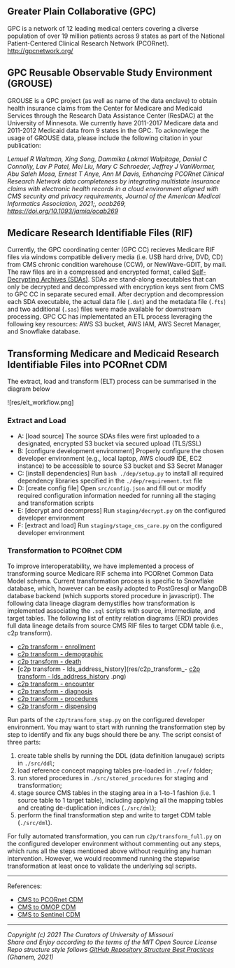 ## Greater Plain Collaborative (GPC)
GPC is a network of 12 leading medical centers covering a diverse population of over 19 million patients across 9 states as part of the National Patient-Centered Clinical Research Network (PCORnet). http://gpcnetwork.org/

## GPC Reusable Observable Study Environment (GROUSE)
GROUSE is a GPC project (as well as name of the data enclave) to obtain health insurance claims from the Center for Medicare and Medicaid Services through the Research Data Assistance Center (ResDAC) at the University of Minnesota. We currently have 2011-2017 Medicare data and 2011-2012 Medicaid data from 9 states in the GPC. To acknowlege the usage of GROUSE data, please include the following citation in your publication: 

*Lemuel R Waitman, Xing Song, Dammika Lakmal Walpitage, Daniel C Connolly, Lav P Patel, Mei Liu, Mary C Schroeder, Jeffrey J VanWormer, Abu Saleh Mosa, Ernest T Anye, Ann M Davis, Enhancing PCORnet Clinical Research Network data completeness by integrating multistate insurance claims with electronic health records in a cloud environment aligned with CMS security and privacy requirements, Journal of the American Medical Informatics Association, 2021;, ocab269, https://doi.org/10.1093/jamia/ocab269*

## Medicare Research Identifiable Files (RIF)
Currently, the GPC coordinating center (GPC CC) recieves Medicare RIF files via windows compatible delivery media (i.e. USB hard drive, DVD, CD) from CMS chronic condition warehouse (CCW), or NewWave-GDIT, by mail. The raw files are in a compressed and encrypted format, called [Self-Decrypting Archives (SDAs)](https://innovation.cms.gov/files/x/bundled-payments-for-care-improvement-learning-area-size-info-doc.pdf). SDAs are stand-along executables that can only be decrypted and decompressed with encryption keys sent from CMS to GPC CC in separate secured email. After decryption and decompression each SDA executable, the actual data file (`.dat`) and the metadata file (`.fts`) and two additional (`.sas`) files were made available for downstream processing. GPC CC has implementated an ETL process leveraging the following key resources: AWS S3 bucket, AWS IAM, AWS Secret Manager, and Snowflake database. 

## Transforming Medicare and Medicaid Research Identifiable Files into PCORnet CDM
The extract, load and transform (ELT) process can be summarised in the diagram below

![res/elt_workflow.png]

### Extract and Load 
- A: [load source] The source SDAs files were first uploaded to a designated, encrypted S3 bucket via secured upload (TLS/SSL) 
- B: [configure development environment] Properly configure the chosen developer environment (e.g., local laptop, AWS cloud9 IDE, EC2 instance) to be accessible to source S3 bucket and S3 Secret Manager
- C: [install dependencies] Run `bash ./dep/setup.py` to install all required dependency libraries specified in the `./dep/requirement.txt` file
- D: [create config file] Open `src/config.json` and fill out or modify required configuration information needed for running all the staging and transformation scripts
- E: [decrypt and decompress] Run `staging/decrypt.py` on the configured developer environment  
- F: [extract and load] Run `staging/stage_cms_care.py` on the configured developer environment  

### Transformation to PCORnet CDM
To improve interoperatability, we have implemented a process of transforming source Medicare RIF schema into PCORnet Common Data Model schema. Current transformation process is specific to Snowflake database, which, however can be easily adopted to PostGresql or MangoDB database backend (which supports stored procedure in javascript). The following data lineage diagram demystifies how transformation is implemented associating the `.sql` scripts with source, intermediate, and target tables. The following list of entity relation diagrams (ERD) provides full data lineage details from source CMS RIF files to target CDM table (i.e., c2p transform).   

- [c2p transform - enrollment](res/c2p_transform_enrollment.png)
- [c2p transform - demographic](res/c2p_transform_demographic.png)
- [c2p transform - death](res/c2p_transform_death.png)
- [c2p transform - lds_address_history](res/c2p_transform_- [c2p transform - lds_address_history](res/c2p_transform_enrollment.png)
.png)
- [c2p transform - encounter](res/c2p_transform_encounter.png)
- [c2p transform - diagnosis](res/c2p_transform_diagnosis.png)
- [c2p transform - procedures](res/c2p_transform_procedures.png)
- [c2p transform - dispensing](res/c2p_transform_dispensing.png)


Run parts of the `c2p/transform_step.py` on the configured developer environment. You may want to start with running the transformation step by step to identify and fix any bugs should there be any. The script consist of three parts: 
1) create table shells by running the DDL (data definition lanugaue) scripts in `./src/ddl`; 
2) load reference concept mapping tables pre-loaded in `./ref/` folder; 
3) run stored procedures in `./src/stored_procedures` for staging and transformation; 
3) stage source CMS tables in the staging area in a 1-to-1 fashion (i.e. 1 source table to 1 target table), including applying all the mapping tables and creating de-duplication indices (`./src/dml`); 
4) perform the final transformation step and write to target CDM table (`./src/dml`).  

For fully automated transformation, you can run `c2p/transform_full.py` on the configured developer environment without commenting out any steps, which runs all the steps mentioned above without requiring any human intervention. However, we would recommend running the stepwise transformation at least once to validate the underlying sql scripts.     


---------------------------------------------------------------------------------------------------
References: 
- [CMS to PCORnet CDM](https://github.com/PCORnet-DRN-OC/Medicare-Data-Transformation)
- [CMS to OMOP CDM](https://github.com/OHDSI/ETL-CMS)
- [CMS to Sentinel CDM](https://dev.sentinelsystem.org/projects/DCMS/repos/cms_medicare_ffs_datamart/browse?at=CMS_FFS_SCDMv8)


---------------------------------------------------------------------------------------------------
*Copyright (c) 2021 The Curators of University of Missouri* <br/>
*Share and Enjoy according to the terms of the MIT Open Source License* <br/>
*Repo structure style follows [GitHub Repository Structure Best Practices](https://soulaimanghanem.medium.com/github-repository-structure-best-practices-248e6effc405) (Ghanem, 2021)*